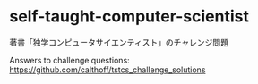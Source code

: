 # self-taught-computer-scientist
著書「独学コンピュータサイエンティスト」のチャレンジ問題

Answers to challenge questions: https://github.com/calthoff/tstcs_challenge_solutions

